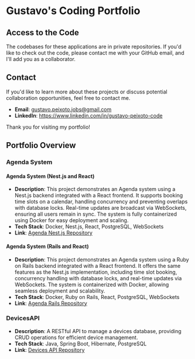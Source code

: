 # Gustavo's Coding Portfolio

## Access to the Code
The codebases for these applications are in private repositories. If you'd like to check out the code, please contact me with your GitHub email, and I'll add you as a collaborator.

## Contact
If you'd like to learn more about these projects or discuss potential collaboration opportunities, feel free to contact me.

- **Email**: gustavo.peixoto.jobs@gmail.com
- **LinkedIn**: https://www.linkedin.com/in/gustavo-peixoto-code

Thank you for visiting my portfolio!

## Portfolio Overview

### Agenda System

#### Agenda System (Nest.js and React)
- **Description**: This project demonstrates an Agenda system using a Nest.js backend integrated with a React frontend. It supports booking time slots on a calendar, handling concurrency and preventing overlaps with database locks. Real-time updates are broadcast via WebSockets, ensuring all users remain in sync. The system is fully containerized using Docker for easy deployment and scaling.
- **Tech Stack**: Docker, Nest.js, React, PostgreSQL, WebSockets
- **Link**: [Agenda Nest.js Repository](https://github.com/gustavobap/AgendaNestReact)

#### Agenda System (Rails and React)
- **Description**: This project demonstrates an Agenda system using a Ruby on Rails backend integrated with a React frontend. It offers the same features as the Nest.js implementation, including time slot booking, concurrency handling with database locks, and real-time updates via WebSockets. The system is containerized with Docker, allowing seamless deployment and scalability.
- **Tech Stack**: Docker, Ruby on Rails, React, PostgreSQL, WebSockets
- **Link**: [Agenda Rails Repository](https://github.com/gustavobap/AgendaRailsReact)

### DevicesAPI
- **Description**: A RESTful API to manage a devices database, providing CRUD operations for efficient device management.
- **Tech Stack**: Java, Spring Boot, Hibernate, PostgreSQL
- **Link**: [Devices API Repository](https://github.com/gustavobap/DevicesAPI)
